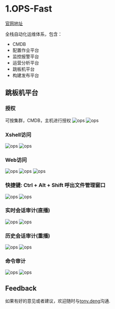 # 1.OPS-Fast

[官网地址][demo]

全栈自动化运维体系，包含：
 + CMDB
 + 配置作业平台
 + 监控报警平台
 + 运营分析平台
 + 跳板机平台
 + 构建发布平台
 
## 跳板机平台
### 授权
可按集群，CMDB，主机进行授权
![ops](../images/ops/grant_1.png)
![ops](../images/ops/grant_1.png)
### Xshell访问
![ops](../images/ops/xshell_1.png)
![ops](../images/ops/xshell_2.png)
### Web访问
![ops](../images/ops/web_1.png)
![ops](../images/ops/web_2.png)
![ops](../images/ops/web_3.png)
### 快捷键: Ctrl + Alt + Shift 呼出文件管理窗口
![ops](../images/ops/web_4.png)
![ops](../images/ops/web_5.png)
### 实时会话审计(直播)
![ops](../images/ops/live_1.png)
![ops](../images/ops/live_2.png)
### 历史会话审计(重播)
![ops](../images/ops/replay_1.png)
![ops](../images/ops/replay_2.png)
### 命令审计
![ops](../images/ops/command_1.png)
![ops](../images/ops/command_2.png)

## Feedback

如果有好的意见或者建议，欢迎随时与[tony.deng][mail]沟通.

 [mail]: mailto:dz_005@163.com
 [demo]: http://www.opsfast.com
